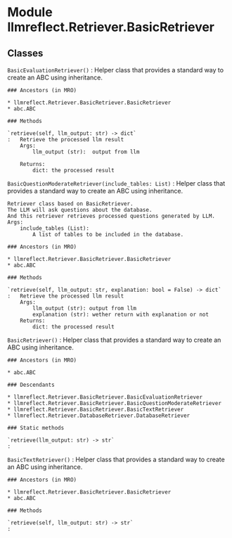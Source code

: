 Module llmreflect.Retriever.BasicRetriever
==========================================

Classes
-------

`BasicEvaluationRetriever()`
:   Helper class that provides a standard way to create an ABC using
    inheritance.

    ### Ancestors (in MRO)

    * llmreflect.Retriever.BasicRetriever.BasicRetriever
    * abc.ABC

    ### Methods

    `retrieve(self, llm_output: str) ‑> dict`
    :   Retrieve the processed llm result
        Args:
            llm_output (str):  output from llm
        
        Returns:
            dict: the processed result

`BasicQuestionModerateRetriever(include_tables: List)`
:   Helper class that provides a standard way to create an ABC using
    inheritance.
    
    Retriever class based on BasicRetriever.
    The LLM will ask questions about the database.
    And this retriever retrieves processed questions generated by LLM.
    Args:
        include_tables (List):
            A list of tables to be included in the database.

    ### Ancestors (in MRO)

    * llmreflect.Retriever.BasicRetriever.BasicRetriever
    * abc.ABC

    ### Methods

    `retrieve(self, llm_output: str, explanation: bool = False) ‑> dict`
    :   Retrieve the processed llm result
        Args:
            llm_output (str): output from llm
            explanation (str): wether return with explanation or not
        Returns:
            dict: the processed result

`BasicRetriever()`
:   Helper class that provides a standard way to create an ABC using
    inheritance.

    ### Ancestors (in MRO)

    * abc.ABC

    ### Descendants

    * llmreflect.Retriever.BasicRetriever.BasicEvaluationRetriever
    * llmreflect.Retriever.BasicRetriever.BasicQuestionModerateRetriever
    * llmreflect.Retriever.BasicRetriever.BasicTextRetriever
    * llmreflect.Retriever.DatabaseRetriever.DatabaseRetriever

    ### Static methods

    `retrieve(llm_output: str) ‑> str`
    :

`BasicTextRetriever()`
:   Helper class that provides a standard way to create an ABC using
    inheritance.

    ### Ancestors (in MRO)

    * llmreflect.Retriever.BasicRetriever.BasicRetriever
    * abc.ABC

    ### Methods

    `retrieve(self, llm_output: str) ‑> str`
    :